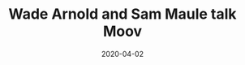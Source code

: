 ---
title: Wade Arnold and Sam Maule talk Moov
link: https://www.youtube.com/watch?v=9pDMGPCfndk
publication: 11:FS Breakfast Show
date: '2020-04-02'
---